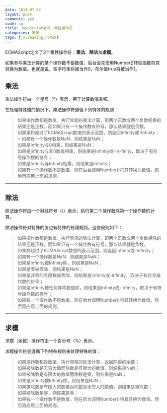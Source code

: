 ```yaml
---
date: 2014-07-02
layout: post
comments: yes
code: no
title: JavaScript学习：乘性操作符
categories: 笔记
tags: [js,reading_notes]
---
```


ECMAScript定义了3个乘性操作符：**乘法**、**除法**和**求模**。

如果参与乘法计算的某个操作数不是数值，后台会先使用Number()转型函数将其转换为数值。也就是说，空字符串将被当作0，布尔值true将被当作1。

## 乘法

乘法操作符由一个星号（*）表示，用于计算数值乘积。

在处理特殊值的情况下，乘法操作符遵循下列特殊的规则：   
> 如果操作数都是数值，执行常规的乘法计算，即两个正数或两个负数相乘的结果还是正数，而如果只有一个操作数有符号，那么结果就是负数。  
> 如果乘积超过了ECMAScript数值的表示范围，则返回Infinity或-Infinity； > 如果有一个操作数是NaN，则结果是NaN；   
> 如果是Infinity与0相乘，则结果是NaN；   
> 如果是Infinity与非0数值相乘，则结果是Infinity或-In-finity，取决于有符号操作数的符号；   
> 如果是Infinity与Infinity相乘，则结果是Infinity；   
> 如果有一个操作数不是数值，则在后台调用Number()将其转换为数值，然后再应用上面的规则。

-----

## 除法

除法操作符由一个斜线符号（/）表示，执行第二个操作数除第一个操作数的计算。

除法操作符对特殊的值也有特殊的处理规则。这些规则如下：   
> 如果操作数都是数值，执行常规的除法计算，即两个正数或两个负数相除的结果还是正数，而如果只有一个操作数有符号，那么结果就是负数。  
> 如果商超过了ECMAScript数值的表示范围，则返回Infinity或-Infinity；   
> 如果有一个操作数是NaN，则结果是NaN；   
> 如果是Infinity被Infinity除，则结果是NaN；   
> 如果是零被零除，则结果是NaN；   
> 如果是非零的有限数被零除，则结果是Infinity或-Infinity，取决于有符号操作数的符号；   
> 如果是Infinity被任何非零数值除，则结果是Infinity或-Infinity，取决于有符号操作数的符号；   
> 如果有一个操作数不是数值，则在后台调用Number()将其转换为数值，然后再应用上面的规则。

-----

## 求模

求模（余数）操作符由一个百分号（%）表示。

求模操作符会遵循下列特殊规则来处理特殊的值：   
> 如果操作数都是数值，执行常规的除法计算，返回除得的余数；   
> 如果被除数是无穷大值而除数是有限大的数值，则结果是NaN；   
> 如果被除数是有限大的数值而除数是零，则结果是NaN；   
> 如果是Infinity被Infinity除，则结果是NaN；   
> 如果被除数是有限大的数值而除数是无穷大的数值，则结果是被除数；   
> 如果被除数是零，则结果是零；   
> 如果有一个操作数不是数值，则在后台调用Number()将其转换为数值，然后再应用上面的规则。